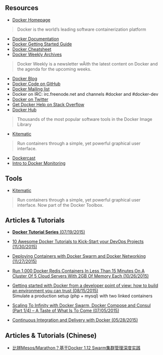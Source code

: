 ## Resources
- [Docker Homepage](https://www.docker.com)
> Docker is the world’s leading software containerization platform
- [Docker Documentation](http://docs.docker.com/)
- [Docker Getting Started Guide](http://www.docker.com/gettingstarted/)
- [Docker Cheatsheet](https://github.com/wsargent/docker-cheat-sheet)    
- [Docker Weekly Archives](https://blog.docker.com/docker-weekly-archives/)
> Docker Weekly is a newsletter wÂith the latest content on Docker and the agenda for the upcoming weeks.
- [Docker Blog](http://blog.docker.com/)
- [Docker Code on GitHub](https://github.com/docker/docker)  
- [Docker Mailing list](https://groups.google.com/forum/#!forum/docker-user)  
- Docker on IRC: irc.freenode.net and channels #docker and #docker-dev
- [Docker on Twitter](http://twitter.com/docker)  
- [Get Docker Help on Stack Overflow](http://stackoverflow.com/search?q=docker)
- [Docker Hub](https://hub.docker.com/)
> Thousands of the most popular software tools in the Docker Image Library
- [Kitematic](https://kitematic.com/)
> Run containers through a simple, yet powerful graphical user interface.
- [Dockercast](https://soundcloud.com/docker-run)
- [Intro to Docker Monitoring](https://dzone.com/storage/assets/3203196-dzone-rc236-docker-monitoring.pdf)


## Tools
- [Kitematic](https://kitematic.com)
> Run containers through a simple, yet powerful graphical user interface.
> Now part of the Docker Toolbox.


## Articles & Tutorials
- [**Docker Tutorial Series** (07/19/2015)](http://rominirani.com/2015/07/19/docker-tutorial-series/)


- [10 Awesome Docker Tutorials to Kick-Start your DevOps Projects (11/30/2015)](https://www.javacodegeeks.com/2015/11/10-awesome-docker-tutorials-to-kick-start-your-devops-projects.html?utm_content=bufferc42e2&utm_medium=social&utm_source=twitter.com&utm_campaign=buffer)

- [Deploying Containers with Docker Swarm and Docker Networking (11/27/2015)](https://www.javacodegeeks.com/2015/11/deploying-containers-docker-swarm-docker-networking.html)  

- [Run 1,000 Docker Redis Containers In Less Than 15 Minutes On A Cluster Of 5 Cloud Servers With 2GB Of Memory Each (10/26/2015)](https://www.javacodegeeks.com/2015/10/run-1000-docker-redis-containers-in-less-than-15-minutes-on-a-cluster-of-5-cloud-servers-with-2gb-of-memory-each.html)

- [Getting started with Docker from a developer point of view: how to build an environment you can trust (08/15/2015)](https://www.javacodegeeks.com/2015/08/getting-started-with-docker-from-a-developer-point-of-view-how-to-build-an-environment-you-can-trust.html)  
Simulate a production setup (php + mysql) with two linked containers

- [Scaling To Infinity with Docker Swarm, Docker Compose and Consul (Part 1/4) – A Taste of What Is To Come (07/05/2015)](https://www.javacodegeeks.com/2015/07/scaling-to-infinity-with-docker-swarm-docker-compose-and-consul-part-14-a-taste-of-what-is-to-come.html)

- [Continuous Integration and Delivery with Docker (05/28/2015)](https://blog.codeship.com/continuous-integration-and-delivery-with-docker/)

## Articles & Tutorials (Chinese)
- [比拼Mesos/Marathon？基于Docker 1.12 Swarm集群管理深度实践](http://mp.weixin.qq.com/s?__biz=MzAwMDU1MTE1OQ==&mid=2653547756&idx=1&sn=9acadd6807694463a1e82796a5082a6d&scene=0#wechat_redirect)
